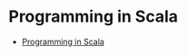 Programming in Scala
==============================================================================

- [Programming in Scala](http://ccfit.nsu.ru/~den/Scala/programming_in_scala_2nd.pdf)
